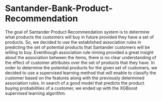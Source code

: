 # Santander-Bank-Product-Recommendation
The goal of Santander Product Recommendation system is to determine what products the customers will buy in future provided they have a set of products. So, we decided to use the established association rules in predicting the set of potential products that Santander customers will be willing to buy. Eventhough association rule mining provided a great insight about the association between the items, there is no clear understanding of the effect of customer attributes over the set of products that they have. In order to determine the potential products for the given set of customers, we decided to use a supervised learning method that  will enable to classify the customer based on the features along with the previously determined association rules. In search of a good model that predicts the product buying probabilities of a customer, we ended up with the XGBoost supervised learning algorithm.
